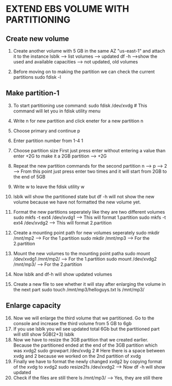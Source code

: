  # EXTEND EBS VOLUME WITH PARTITIONING

## Create new volume

1. Create another volume  with 5 GB in the same AZ "us-east-1" and attach it to the instance
   lsblk --> list volumes --> updated
   df -h -->show the used and available capacities --> not updated, old volumes

2. Before moving on to making the partition we can check the current partitions
sudo fdisk -l

## Make partition-1

3. To start partitioning use command:
   sudo fdisk /dev/xvdg # This command will let you in fdisk utility menu
4. Write n for new partition and click eneter for a new partition
    n
5. Choose primary and continue
    p
6. Enter partition number from 1-4
    1
7. Choose partition size
    First just press enter without entering a value than enter +2G to make it a 2GB partition
       --> +2G
8. Repeat the new partition commands for the second partition
   n --> p --> 2 --> From this point just press enter two times and it will start from 2GB to the end of 5GB

9. Write w to leave the fdisk utility
    w
10. lsblk will show the partitioned state but df -h will not show the new volume
because we have not formatted the new volume yet.
11. Format the new partitions seperately like they are two different volumes
    sudo mkfs -t ext4 /dev/xvdg1 --> This will format 1.partition
    sudo mkfs -t ext4 /dev/xvdg2 --> This will format 2.partition
12. Create a mounting point path for new volumes seperately
    sudo mkdir /mnt/mp2 --> For the 1.partition
    sudo mkdir /mnt/mp3 --> For the 2.partition
13. Mount the new volumes to the mounting point patha
    sudo mount /dev/xvdg1 /mnt/mp2/ --> For the 1.partition
    sudo mount /dev/xvdg2 /mnt/mp3/ --> For the 2.partition
14. Now lsblk and df-h will show updated volumes
15. Create a new file to see whether it will stay after enlarging the volume in the next part
    sudo touch /mnt/mp3/helloguys.txt
    ls  /mnt/mp3/

## Enlarge capacity 
16. Now we will enlarge the third volume that we partitioned.
   Go to the console and increase the third volume from 5 GB to 6gb
17. If you use lsblk you wil see updated total 6Gb but the partitioned part will still show 5GB(2+3)
    lsblk
18. Now we have to resize the 3GB partition that we created earlier. Because the partitioned ended at the 
    end of the 3GB partition  which was xvdg2 
    sudo growpart /dev/xvdg 2 # Here there is a space between xvdg and 2 because we worked on the 2nd partition of xvdg
19. Finally we have to format the newly changed xvdg2 by copying format of the xvdg to xvdg2
    sudo resize2fs /dev/xvdg2 --> Now df -h will show updated
20. Check if the files are still there
    ls  /mnt/mp3/ --> Yes, they are still there
